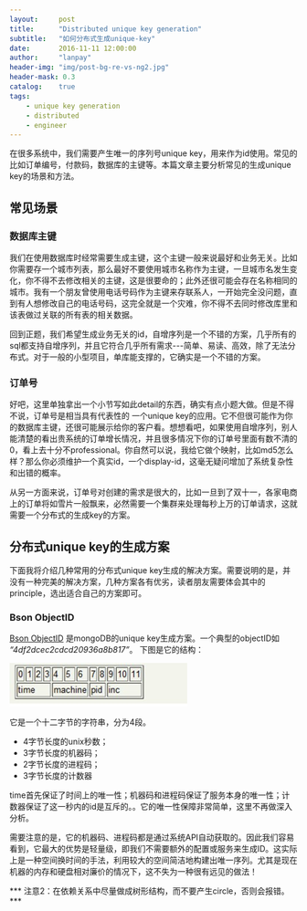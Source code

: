 ```yaml
---
layout:     post
title:      "Distributed unique key generation"
subtitle:   "如何分布式生成unique-key"
date:       2016-11-11 12:00:00
author:     "lanpay"
header-img: "img/post-bg-re-vs-ng2.jpg"
header-mask: 0.3
catalog:    true
tags:
    - unique key generation
    - distributed
    - engineer
---
```


在很多系统中，我们需要产生唯一的序列号unique key，用来作为id使用。常见的比如订单编号，付款码，数据库的主键等。本篇文章主要分析常见的生成unique key的场景和方法。


## 常见场景

### 数据库主键

我们在使用数据库时经常需要生成主键，这个主键一般来说最好和业务无关。比如你需要存一个城市列表，那么最好不要使用城市名称作为主键，一旦城市名发生变化，你不得不去修改相关的主键，这是很要命的；此外还很可能会存在名称相同的城市。我有一个朋友曾使用电话号码作为主键来存联系人，一开始完全没问题，直到有人想修改自己的电话号码，这完全就是一个灾难，你不得不去同时修改库里和该表做过关联的所有表的相关数据。

回到正题，我们希望生成业务无关的id，自增序列是一个不错的方案，几乎所有的sql都支持自增序列，并且它符合几乎所有需求---简单、易读、高效，除了无法分布式。对于一般的小型项目，单库能支撑的，它确实是一个不错的方案。

### 订单号

好吧，这里单独拿出一个小节写如此detail的东西，确实有点小题大做。但是不得不说，订单号是相当具有代表性的
一个unique key的应用。它不但很可能作为你的数据库主键，还很可能展示给你的客户看。想想看吧，如果使用自增序列，别人能清楚的看出贵系统的订单增长情况，并且很多情况下你的订单号里面有数不清的0，看上去十分不professional。你自然可以说，我给它做个映射，比如md5怎么样？那么你必须维护一个真实id，一个display-id，这毫无疑问增加了系统复杂性和出错的概率。

从另一方面来说，订单号对创建的需求是很大的，比如一旦到了双十一，各家电商上的订单将如雪片一般飘来，必然需要一个集群来处理每秒上万的订单请求，这就需要一个分布式的生成key的方案。


## 分布式unique key的生成方案

下面我将介绍几种常用的分布式unique key生成的解决方案。需要说明的是，并没有一种完美的解决方案，几种方案各有优劣，读者朋友需要体会其中的principle，选出适合自己的方案即可。


### Bson ObjectID

[Bson ObjectID](https://docs.mongodb.com/manual/reference/method/ObjectId/) 是mongoDB的unique key生成方案。一个典型的objectID如 *“4df2dcec2cdcd20936a8b817”*。 下图是它的结构：

![Bson-ObjectID](img/bson-objectID.jpg)

它是一个十二字节的字符串，分为4段。
- 4字节长度的unix秒数；
- 3字节长度的机器码；
- 2字节长度的进程码；
- 3字节长度的计数器

time首先保证了时间上的唯一性；机器码和进程码保证了服务本身的唯一性；计数器保证了这一秒内的id是互斥的。。它的唯一性保障非常简单，这里不再做深入分析。

需要注意的是，它的机器码、进程码都是通过系统API自动获取的。因此我们容易看到，它最大的优势是轻量级，即我们不需要额外的配置或服务来生成ID。这实际上是一种空间换时间的手法，利用较大的空间简洁地构建出唯一序列。尤其是现在机器的内存和硬盘相对廉价的情况下，这不失为一种很有远见的做法！

*** 注意2：在依赖关系中尽量做成树形结构，而不要产生circle，否则会报错。 ***

